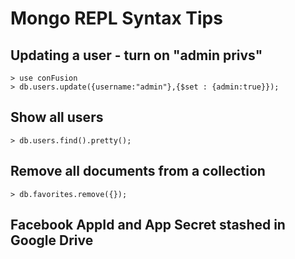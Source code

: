 # Mongo REPL Syntax Tips

## Updating a user - turn on "admin privs"

```
> use conFusion
> db.users.update({username:"admin"},{$set : {admin:true}});
```
 ## Show all users

 ```
 > db.users.find().pretty();
```

## Remove all documents from a collection
```
> db.favorites.remove({});
```

## Facebook AppId and App Secret stashed in Google Drive
